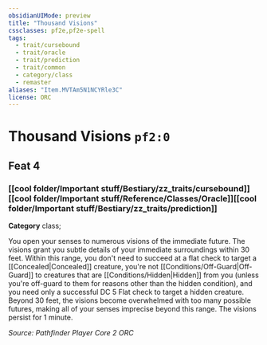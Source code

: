 ```yaml
---
obsidianUIMode: preview
title: "Thousand Visions"
cssclasses: pf2e,pf2e-spell
tags:
  - trait/cursebound
  - trait/oracle
  - trait/prediction
  - trait/common
  - category/class
  - remaster
aliases: "Item.MVTAm5N1NCYRle3C"
license: ORC
---
```

# Thousand Visions `pf2:0`
## Feat 4
### [[cool folder/Important stuff/Bestiary/zz_traits/cursebound]][[cool folder/Important stuff/Reference/Classes/Oracle]][[cool folder/Important stuff/Bestiary/zz_traits/prediction]]

**Category** class; 




You open your senses to numerous visions of the immediate future. The visions grant you subtle details of your immediate surroundings within 30 feet. Within this range, you don't need to succeed at a flat check to target a [[Concealed|Concealed]] creature, you're not [[Conditions/Off-Guard|Off-Guard]] to creatures that are [[Conditions/Hidden|Hidden]] from you (unless you're off-guard to them for reasons other than the hidden condition), and you need only a successful DC 5 Flat check to target a hidden creature. Beyond 30 feet, the visions become overwhelmed with too many possible futures, making all of your senses imprecise beyond this range. The visions persist for 1 minute.

*Source: Pathfinder Player Core 2*
*ORC*